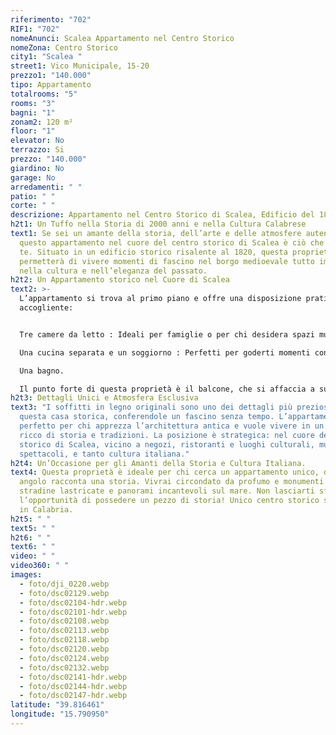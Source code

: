 ```yaml
---
riferimento: "702"
RIF1: "702"
nomeAnunci: Scalea Appartamento nel Centro Storico
nomeZona: Centro Storico
city1: "Scalea "
street1: Vico Municipale, 15-20
prezzo1: "140.000"
tipo: Appartamento
totalrooms: "5"
rooms: "3"
bagni: "1"
zonam2: 120 m²
floor: "1"
elevator: No
terrazzo: Si
prezzo: "140.000"
giardino: No
garage: No
arredamenti: " "
patio: " "
corte: " "
descrizione: Appartamento nel Centro Storico di Scalea, Edificio del 1820
h2t1: Un Tuffo nella Storia di 2000 anni e nella Cultura Calabrese
text1: Se sei un amante della storia, dell’arte e delle atmosfere autentiche,
  questo appartamento nel cuore del centro storico di Scalea è ciò che fa per
  te. Situato in un edificio storico risalente al 1820, questa proprietà ti
  permetterà di vivere momenti di fascino nel borgo medioevale tutto immerso
  nella cultura e nell’eleganza del passato.
h2t2: Un Appartamento storico nel Cuore di Scalea
text2: >-
  L’appartamento si trova al primo piano e offre una disposizione pratica e
  accogliente:


  Tre camere da letto : Ideali per famiglie o per chi desidera spazi multipli.

  Una cucina separata e un soggiorno : Perfetti per goderti momenti conviviali e rilassanti.

  Una bagno.

  Il punto forte di questa proprietà è il balcone, che si affaccia a sud, offrendo una vista mozzafiato sul centro storico e sul mare, sulla torre Talao, Tutte le finestre sono rivolte a ovest, garantendo luce naturale durante il pomeriggio e creando un’atmosfera calda e accogliente.
h2t3: Dettagli Unici e Atmosfera Esclusiva
text3: "I soffitti in legno originali sono uno dei dettagli più preziosi di
  questa casa storica, conferendole un fascino senza tempo. L’appartamento è
  perfetto per chi apprezza l’architettura antica e vuole vivere in un contesto
  ricco di storia e tradizioni. La posizione è strategica: nel cuore del centro
  storico di Scalea, vicino a negozi, ristoranti e luoghi culturali, musica,
  spettacoli, e tanto cultura italiana."
h2t4: Un’Occasione per gli Amanti della Storia e Cultura Italiana.
text4: Questa proprietà è ideale per chi cerca un appartamento unico, dove ogni
  angolo racconta una storia. Vivrai circondato da profumo e monumenti storici,
  stradine lastricate e panorami incantevoli sul mare. Non lasciarti sfuggire
  l’opportunità di possedere un pezzo di storia! Unico centro storico sul mare
  in Calabria.
h2t5: " "
text5: " "
h2t6: " "
text6: " "
video: " "
video360: " "
images:
  - foto/dji_0220.webp
  - foto/dsc02129.webp
  - foto/dsc02104-hdr.webp
  - foto/dsc02101-hdr.webp
  - foto/dsc02108.webp
  - foto/dsc02113.webp
  - foto/dsc02118.webp
  - foto/dsc02120.webp
  - foto/dsc02124.webp
  - foto/dsc02132.webp
  - foto/dsc02141-hdr.webp
  - foto/dsc02144-hdr.webp
  - foto/dsc02147-hdr.webp
latitude: "39.816461"
longitude: "15.790950"
---
```

